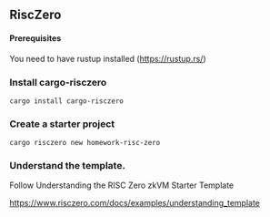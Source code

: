 ## RiscZero

#### Prerequisites

You need to have rustup installed (https://rustup.rs/)

### Install cargo-risczero
``` 
cargo install cargo-risczero
```

### Create a starter project
``` 
cargo risczero new homework-risc-zero
```

### Understand the template.

Follow Understanding the RISC Zero zkVM Starter Template

https://www.risczero.com/docs/examples/understanding_template